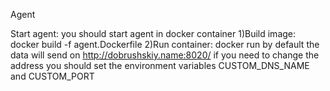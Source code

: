 Agent

Start agent:
you should start agent in docker container
1)Build image: docker build -f agent.Dockerfile
2)Run container: docker run
by default the data will send on http://dobrushskiy.name:8020/
if you need to change the address you should set the environment variables
CUSTOM_DNS_NAME and CUSTOM_PORT